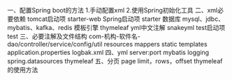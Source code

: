 一、配置Spring boot的方法
1.手动配置xml
2.使用Spring初始化工具
二、xml必要依赖
tomcat启动项   starter-web
Spring启动项   starter
数据库 mysql、jdbc、mybatis、kafka、redis
模板引擎    thymeleaf
yml中文注解 snakeyml
test启动项 test
三、必要注解及文件结构
com-机构-软件名-dao/controller/service/config/util
resources   mappers static templates application.properties logbak.xml
四、yml
server:port
mybatis
logging
spring.datasources
thymeleaf
五、分页
page    limit，rows，offset
thymeleaf的使用方法
